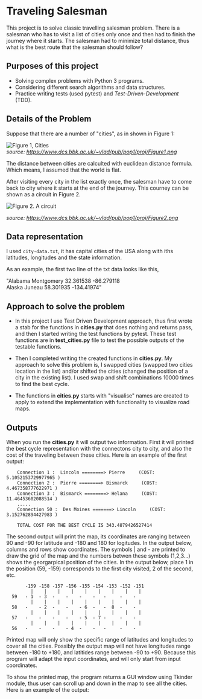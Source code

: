 # Traveling Salesman

This project is to solve classic travelling salesman problem.
There is a salesman who has to visit a list of cities only once
and then had to finish the journey where it starts. The salesman
had to minimize total distance, thus what is the best route
that the salesman should follow? 

## Purposes of this project

- Solving complex problems with Python 3 programs.
- Considering different search algorithms and data structures.
- Practice writing tests (used  pytest) and *Test-Driven-Development* (TDD).

## Details of the Problem

Suppose that there are a number of "cities", as in shown in Figure 1:

![Figure 1, Cities](https://www.dcs.bbk.ac.uk/~vlad/pub/pop1/proj/Figure1.png)  
*source: https://www.dcs.bbk.ac.uk/~vlad/pub/pop1/proj/Figure1.png*


The distance between cities are calculted with euclidean distance formula.
Which  means, I assumed that the world is flat.

After visiting every city in the list exactly once, 
the salesman have to come back to city where it starts at the end of the journey.
This courney can be shown as a circuit in Figure 2.

![Figure 2. A circuit](https://www.dcs.bbk.ac.uk/~vlad/pub/pop1/proj/Figure2.png)

*source: https://www.dcs.bbk.ac.uk/~vlad/pub/pop1/proj/Figure2.png*


## Data representation

I used `city-data.txt`, it has capital cities of the USA along with iths latitudes, longitudes and the state information.

As an example, the first two line of the txt data looks like this,

"Alabama	Montgomery	32.361538	-86.279118  
Alaska	Juneau	58.301935	-134.41974"

## Approach to solve the problem

- In this project I use Test Driven Development approach, thus first wrote a stab for the functions in **cities.py** that does nothing and returns pass, and then I started writing the test functions by pytest. These test functions are in **test_cities.py** file to test the possible outputs of the testable functions. 

- Then I completed writing the created functions in **cities.py**. My approach to solve this problem is, I swapped cities (swapped two cities location in the list) and/or shifted the cities (changed the position of a city in the existing list). I used swap and shift combinations 10000 times to find the best cycle.

- The functions in **cities.py** starts with "visualise" names are created to apply to extend the implementation with functionality to visualize road maps. 

## Outputs

When you run the **cities.py** it will output two information. First it will printed the best cycle representation with the connectons city to city, and also the cost of the traveling between these cities.
Here is an example of the first output:

        Connection 1 :  Lincoln ========> Pierre     (COST: 5.1052153729977965 )  
        Connection 2 :  Pierre ========> Bismarck     (COST: 4.467358777622971 )  
        Connection 3 :  Bismarck ========> Helana     (COST: 11.46453602088514 )  
        .....  
        Connection 50 :  Des Moines =======> Lincoln     (COST: 3.152762894427983 )  

        TOTAL COST FOR THE BEST CYCLE IS 343.4879426527414 
 

The second output will print the map, its coordinates are ranging between 90 and -90 for latitude and -180 and 180 for logitudes. In the output below, columns and rows show coordinates.  The symbols | and - are printed to draw the grid of the map and the numbers betwen these symbols (1,2,3...) shows the georgarpical position of the cities. In the output below, place 1 in the position (59, -159) corresponds to the first city visited, 2 of the second, etc. 

           -159 -158 -157 -156 -155 -154 -153 -152 -151
             |    |    |    |    |    |    |    |    |
      59   - 1  - 3  -    -    -    -   -     -    -
             |    |    |    |    |    |    |    |    |
      58   -    - 2  -    -    - 6  -   -  8  -    -
             |    |    |    |    |    |    |    |    |
      57   -    -    -    -    - 5  - 7 -     -    -
             |    |    |    |    |    |    |    |    |
      56   -    -    -    - 4  -    -   -     -    -      

Printed map will only show the specific range of latitudes and longitudes to cover all the cities. Possibly the output map will not have longitudes range between -180 to +180, and latitides range between -90 to +90. Because this program will adapt the input coordinates, and will only start from input coordinates.

To show the printed map, the program returns a GUI window using Tkinder module, thus user can scroll up and down in the map to see all the cities. Here is an example of the output:

